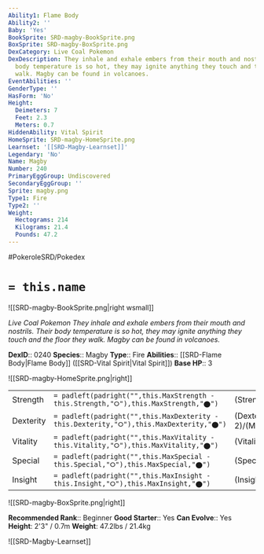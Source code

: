 ```yaml
---
Ability1: Flame Body
Ability2: ''
Baby: 'Yes'
BookSprite: SRD-magby-BookSprite.png
BoxSprite: SRD-magby-BoxSprite.png
DexCategory: Live Coal Pokemon
DexDescription: They inhale and exhale embers from their mouth and nostrils. Their
  body temperature is so hot, they may ignite anything they touch and the floor they
  walk. Magby can be found in volcanoes.
EventAbilities: ''
GenderType: ''
HasForm: 'No'
Height:
  Deimeters: 7
  Feet: 2.3
  Meters: 0.7
HiddenAbility: Vital Spirit
HomeSprite: SRD-magby-HomeSprite.png
Learnset: '[[SRD-Magby-Learnset]]'
Legendary: 'No'
Name: Magby
Number: 240
PrimaryEggGroup: Undiscovered
SecondaryEggGroup: ''
Sprite: magby.png
Type1: Fire
Type2: ''
Weight:
  Hectograms: 214
  Kilograms: 21.4
  Pounds: 47.2
---
```


#PokeroleSRD/Pokedex

# `= this.name`

![[SRD-magby-BookSprite.png|right wsmall]]

*Live Coal Pokemon*
*They inhale and exhale embers from their mouth and nostrils. Their body temperature is so hot, they may ignite anything they touch and the floor they walk. Magby can be found in volcanoes.*

**DexID**:: 0240
**Species**:: Magby
**Type**:: Fire
**Abilities**:: [[SRD-Flame Body|Flame Body]] ([[SRD-Vital Spirit|Vital Spirit]])
**Base HP**:: 3

![[SRD-magby-HomeSprite.png|right]]

|           |                                                                                        |                                          |
| --------- | -------------------------------------------------------------------------------------- | ---------------------------------------- |
| Strength  | `= padleft(padright("",this.MaxStrength - this.Strength,"⭘"),this.MaxStrength,"⬤")`    | (Strength::2)/(MaxStrength::4)   |
| Dexterity | `= padleft(padright("",this.MaxDexterity - this.Dexterity,"⭘"),this.MaxDexterity,"⬤")` | (Dexterity:: 2)/(MaxDexterity::4) |
| Vitality  | `= padleft(padright("",this.MaxVitality - this.Vitality,"⭘"),this.MaxVitality,"⬤")`    | (Vitality::1)/(MaxVitality::3)   |
| Special   | `= padleft(padright("",this.MaxSpecial - this.Special,"⭘"),this.MaxSpecial,"⬤")`       | (Special::1)/(MaxSpecial::3)     |
| Insight   | `= padleft(padright("",this.MaxInsight - this.Insight,"⭘"),this.MaxInsight,"⬤")`       | (Insight::1)/(MaxInsight::3)     |

![[SRD-magby-BoxSprite.png|right]]

**Recommended Rank**:: Beginner
**Good Starter**:: Yes
**Can Evolve**:: Yes
**Height**: 2'3" / 0.7m
**Weight**: 47.2lbs / 21.4kg

![[SRD-Magby-Learnset]]